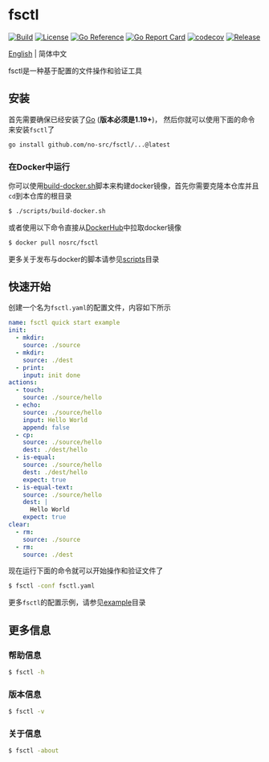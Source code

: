 # fsctl

[![Build](https://img.shields.io/github/actions/workflow/status/no-src/fsctl/go.yml?branch=main)](https://github.com/no-src/fsctl/actions)
[![License](https://img.shields.io/github/license/no-src/fsctl)](https://github.com/no-src/fsctl/blob/main/LICENSE)
[![Go Reference](https://pkg.go.dev/badge/github.com/no-src/fsctl.svg)](https://pkg.go.dev/github.com/no-src/fsctl)
[![Go Report Card](https://goreportcard.com/badge/github.com/no-src/fsctl)](https://goreportcard.com/report/github.com/no-src/fsctl)
[![codecov](https://codecov.io/gh/no-src/fsctl/branch/main/graph/badge.svg?token=BTPKR8G6QI)](https://codecov.io/gh/no-src/fsctl)
[![Release](https://img.shields.io/github/v/release/no-src/fsctl)](https://github.com/no-src/fsctl/releases)

[English](README.md) | 简体中文

fsctl是一种基于配置的文件操作和验证工具

## 安装

首先需要确保已经安装了[Go](https://golang.google.cn/doc/install) (**版本必须是1.19+**)，
然后你就可以使用下面的命令来安装`fsctl`了

```bash
go install github.com/no-src/fsctl/...@latest
```

### 在Docker中运行

你可以使用[build-docker.sh](/scripts/build-docker.sh)脚本来构建docker镜像，首先你需要克隆本仓库并且`cd`到本仓库的根目录

```bash
$ ./scripts/build-docker.sh
```

或者使用以下命令直接从[DockerHub](https://hub.docker.com/r/nosrc/fsctl)中拉取docker镜像

```bash
$ docker pull nosrc/fsctl
```

更多关于发布与docker的脚本请参见[scripts](scripts)目录

## 快速开始

创建一个名为`fsctl.yaml`的配置文件，内容如下所示

```yaml
name: fsctl quick start example
init:
  - mkdir:
    source: ./source
  - mkdir:
    source: ./dest
  - print:
    input: init done
actions:
  - touch:
    source: ./source/hello
  - echo:
    source: ./source/hello
    input: Hello World
    append: false
  - cp:
    source: ./source/hello
    dest: ./dest/hello
  - is-equal:
    source: ./source/hello
    dest: ./dest/hello
    expect: true
  - is-equal-text:
    source: ./source/hello
    dest: |
      Hello World
    expect: true
clear:
  - rm:
    source: ./source
  - rm:
    source: ./dest
```

现在运行下面的命令就可以开始操作和验证文件了

```bash
$ fsctl -conf fsctl.yaml
```

更多`fsctl`的配置示例，请参见[example](/command/example)目录

## 更多信息

### 帮助信息

```bash
$ fsctl -h
```

### 版本信息

```bash
$ fsctl -v
```

### 关于信息

```bash
$ fsctl -about
```